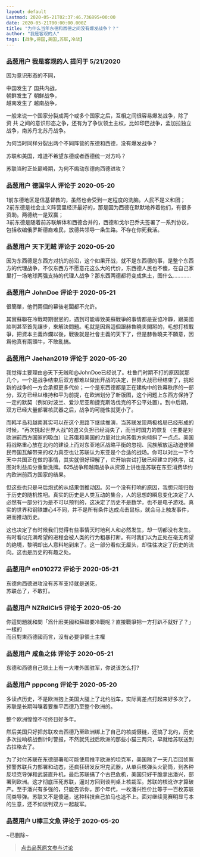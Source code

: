 ```yaml
---
layout: default
Lastmod: 2020-05-21T02:37:46.736895+00:00
date: 2020-05-21T00:00:00.000Z
title: "为什么当年东德和西德之间没有爆发战争？？"
author: "我是客观的人"
tags: [战争,德国,美国,苏联,冷战]
---
```



### 品葱用户 **我是客观的人** 提问于 5/21/2020
    
因为意识形态的不同，  
  
中国发生了 国共内战，  
朝鲜发生了 朝鲜战争，  
越南发生了 越南战争，  
  
一般来说一个国家分裂成两个或多个国家之后，互相之间很容易爆发战争，除了 资 共 之间的意识形态之争，还有为了争议领土主权，比如印巴战争，孟加拉独立战争，南苏丹北苏丹战争。  
  
为何当时同样分裂出两个不同阵营的东德和西德，没有爆发战争？  
  
苏联和美国，难道不希望东德或者西德统一对方吗？  
  
苏联当时正处巅峰期，为何不煽动东德向西德进攻？
    
                

### 品葱用户 **德国华人** 评论于 2020-05-20
        
1前东德地区是信基督教的，虽然也会受到一定程度的洗脑。人民不是义和团；  
2前东德是社会主义阵营里经济最好的，那是因为西德在默默地养着他们，有很多资助。两德统一是双赢；  
3前东德是随着前苏联解体和西德合并的，西德和戈尔巴乔夫签署了一系列协议，包括收编俄罗斯德裔难民，放德共领导一条生路。不存在你死我活。
        
                

### 品葱用户 **天下无贼** 评论于 2020-05-20
        
因为东西德是东西方对抗的前沿，这个如果开战，就不是东西德的事，是整个东西方的代理战争，不仅东西方不愿意花这么大的代价，东西德人民也不傻，在自己家里打一场地球两强支持的代理人战争？那东西两德都将变成焦土，图什么…………
        
                

### 品葱用户 **JohnDoe** 评论于 2020-05-21
        
很簡單，他們兩個的幕後老闆都不允許。  
  
其實蘇聯在冷戰時期很慫的，遇到可能導致美蘇戰爭的事情都是妥協冷靜，跟美國談判甚至首先讓步，來解決問題。毛就是因爲這個跟赫魯曉夫閙掰的，毛想打核戰爭，把資本主義炸爛以後，戰後就是社會主義的天下了，但是赫魯曉夫不願意，因爲他真有兩頭牛，不敢亂搞。
        
                

### 品葱用户 **Jaehan2019** 评论于 2020-05-20
        
我觉得主要理由@天下无贼和@JohnDoe已经说了。杜鲁门时期不打的原因就那几个，一个是战争结束后双方都难以做出开战的决定，世界大战已经结束了，挑起新的战争的一方会承担更多代价；一个是东西德都是正在建构中的铁幕秩序的一部分，双方已经以维持和平为前提，在欧洲划分了新版图，这个问题上东西方保持了一定的默契（例如对波兰、爱沙尼亚和捷克斯洛伐克的不公平处置）。到中后期，双方已经大量部署核武器之后，战争的可能性就更小了。  
  
而韩半岛和越南其实可以在这个思路下继续推演，当苏联发现两极格局已经形成的时候，“再次挑起世界大战”的道义负担已经消失了，而当时国力的恢复（主要是对欧洲前西方国家的吸血）让苏俄和美国的力量对比向苏俄方向倾斜了一点点。美国将战略重心放在北约的建设上而对东亚地区战略平衡的忽视、民族解放运动迫使殖民帝国瓦解带来的权力真空也让苏联认为东亚是个合适的战场。你可以对比一下今天中共国正在做的事情，其实就很好理解了，它开始尝试打破已经建立的秩序，试图对利益瓜分重新洗牌。625战争和越南战争从资源上讲也是苏联在东亚消费华约内欧洲前西方国家的结果。  
  
但这些也只是马后炮式的从结果倒推动因。另一个没有打响的原因，我想只能归咎于历史的随机性吧。真实的历史是人类互动的集合，人的思想的瞬息变化决定了人必然有一部分行为是不可以预判的，这决定了历史不是数学，也不是电子游戏。真实的世界和钢铁雄心4不同，并不是所有条件达成点击鼠标，就会马上触发事件，进而推动历史。  
  
这也决定了有时候我们觉得有些事情天时地利人和必然发生，却一切都没有发生。有时看似充满希望的进程会被人类的行为粗暴打断。有时我们以为正处在毫无希望的绝境，黎明却出人意料地到来了。这一部分看似无厘头，却往往决定了历史的流向。这也是历史的有趣之处。
        
                

### 品葱用户 **en010272** 评论于 2020-05-21
        
东德向西德进攻没有苏军支持就是送死，  
苏联怂了，不敢打。
        
                

### 品葱用户 **NZRdlClr5** 评论于 2020-05-20
        
你這問題就和問「爲什麽美國和蘇聯要冷戰呢？直接戰爭把一方打趴不就好了？」一樣的  
而且對東西德國而言，沒有必要爭領土主權
        
                

### 品葱用户 **咸鱼之体** 评论于 2020-05-21
        
东德和西德自己领土上有一大堆外国驻军，你说该怎么打?
        
                

### 品葱用户 **pppcong** 评论于 2020-05-20
        
多读点历史，不是欧洲抱上美国大腿上了北约战车，实际离差点打起来好多次了，苏联是长期叫嚷着要推平西德乃至整个欧洲的。  
  
整个欧洲惶惶不可终日好多年。  
  
然后美国只好把苏联攻击西德乃至欧洲绑上了自己的核威慑链，还搞了北约，历史多次拉响核战倒计时警报，不然就凭战后欧洲的那些小猫三两只，早就给苏联送到古拉格去了。  
  
为了对付苏联在东德部署和可能使用推平欧洲的坦克军，美国除了一天几百回侦察预警苏联兵力部署和动态，还疯狂研发反坦克武器，从单兵核弹头火箭筒，到各种反坦克导弹和武装直升机，最后苏联搞了个古巴危机，美国只好干脆拿出潘兴，部署到欧洲。这才彻底压死苏联，逼对方回到谈判桌上核裁军。苏联的核讹诈才算破产。至于潘兴有多强的，只能告诉你，那个年代，一枚潘兴性价比等于一百枚苏联同类导弹。苏联又不是傻逼，这种科技自己拍马也追不上。面对继续竞赛明显亏本的生意，还不如谈判双方一起裁军。
        
                

### 品葱用户 **U檸三文魚** 评论于 2020-05-20
        
~已删除~
        
                





> [点击品葱原文参与讨论](https://pincong.rocks/question/25620)

